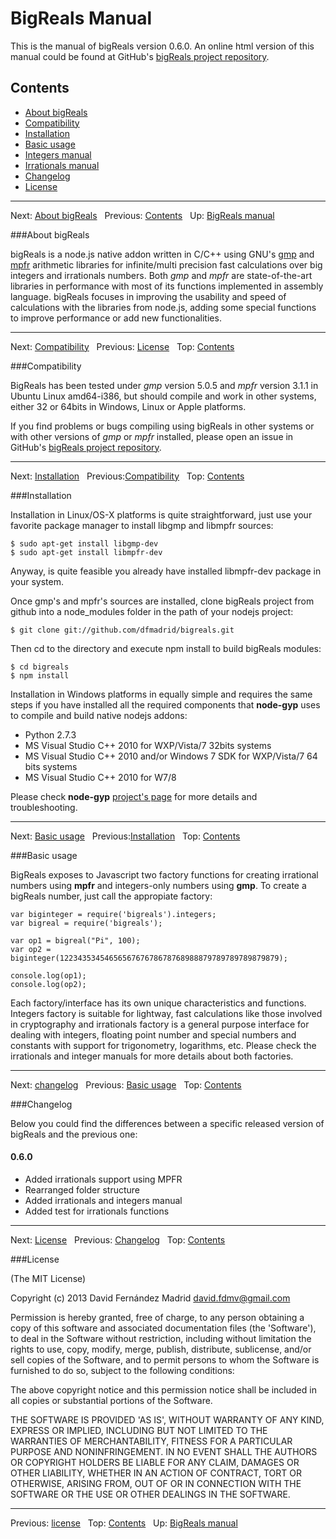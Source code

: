 # BigReals Manual

This is the manual of bigReals version 0.6.0. An online html version of this manual could be
found at GitHub's [bigReals project repository](https://github.com/dfmadrid/bigreals/doc/manual.md).

## <a name="contents">Contents</a>

*   [About bigReals](#about)
*   [Compatibility](#compatibility)
*   [Installation](#installation)
*   [Basic usage](#basics)
*   [Integers manual](integers.md)
*   [Irrationals manual](irrationals.md)
*   [Changelog](#changelog)
*   [License](#license)

***
Next: [About bigReals](#about)&nbsp;&nbsp;&nbsp;Previous: [Contents](#top)&nbsp;&nbsp;&nbsp;Up: [BigReals manual](manual.md)

###<a name="about">About bigReals</a>

bigReals is a node.js native addon written in C/C++ using GNU's [gmp](http://www.gmp.org) and [mpfr](http://www.mpfr.org) arithmetic
libraries for infinite/multi precision fast calculations over big integers and irrationals numbers. Both *gmp* and *mpfr* are state-of-the-art
libraries in performance with most of its functions implemented in assembly language. bigReals focuses in improving the usability and speed of
calculations with the libraries from node.js, adding some special functions to improve performance or add new functionalities.
    
***
Next: [Compatibility](#compatibility)&nbsp;&nbsp;&nbsp;Previous: [License](#license)&nbsp;&nbsp;&nbsp;Top: [Contents](#contents)

###<a name="compatibility">Compatibility</a>

BigReals has been tested under *gmp* version 5.0.5 and *mpfr* version 3.1.1 in Ubuntu Linux amd64-i386, but should compile and work in other systems,
either 32 or 64bits in Windows, Linux or Apple platforms.

If you find problems or bugs compiling using bigReals in other systems or with other versions of *gmp* or *mpfr* installed, please open an
issue in GitHub's [bigReals project repository](https://github.com/dfmadrid/bigreals).
    
***
Next: [Installation](#installation)&nbsp;&nbsp;&nbsp;Previous:[Compatibility](#compatibility)&nbsp;&nbsp;&nbsp;Top: [Contents](#contents)

###<a name="installation">Installation</a>

Installation in Linux/OS-X platforms is quite straightforward, just use your favorite package manager to install libgmp and libmpfr sources:

    $ sudo apt-get install libgmp-dev
    $ sudo apt-get install libmpfr-dev

Anyway, is quite feasible you already have installed libmpfr-dev package in your system. 

Once gmp's and mpfr's sources are installed, clone bigReals project from github into a node_modules folder in the path of your nodejs
project:

    $ git clone git://github.com/dfmadrid/bigreals.git

Then cd to the directory and execute npm install to build bigReals modules:

    $ cd bigreals
    $ npm install

Installation in Windows platforms in equally simple and requires the same steps if you have installed all the required components that
**node-gyp** uses to compile and build native nodejs addons:

*   Python 2.7.3
*   MS Visual Studio C++ 2010 for WXP/Vista/7 32bits systems
*   MS Visual Studio C++ 2010 and/or Windows 7 SDK for WXP/Vista/7 64 bits systems
*   MS Visual Studio C++ 2010 for W7/8

Please check **node-gyp** [project's page](https://github.com/TooTallNate/node-gyp) for more details and troubleshooting.

***
Next: [Basic usage](#basics)&nbsp;&nbsp;&nbsp;Previous:[Installation](#installation)&nbsp;&nbsp;&nbsp;Top: [Contents](#contents)

###<a name="basics">Basic usage</a>

BigReals exposes to Javascript two factory functions for creating irrational numbers using **mpfr** and integers-only
numbers using **gmp**. To create a bigReals number, just call the appropiate factory:

    var biginteger = require('bigreals').integers;
    var bigreal = require('bigreals');

    var op1 = bigreal("Pi", 100);
    var op2 = biginteger(1223435345465656767678678768988879789789789879879);

    console.log(op1);			
    console.log(op2);

Each factory/interface has its own unique characteristics and functions. Integers factory is suitable for lightway, fast 
calculations like those involved in cryptography and irrationals factory is a general purpose interface for dealing with
integers, floating point number and special numbers and constants with support for trigonometry, logarithms, etc. Please
check the irrationals and integer manuals for more details about both factories.

***
Next: [changelog](#changelog)&nbsp;&nbsp;&nbsp;Previous: [Basic usage](#basics)&nbsp;&nbsp;&nbsp;Top: [Contents](#contents)

###<a name="changelog">Changelog</a>

Below you could find the differences between a specific released version of bigReals and the previous one:

#### 0.6.0

*   Added irrationals support using MPFR
*   Rearranged folder structure
*   Added irrationals and integers manual
*   Added test for irrationals functions

***
Next: [License](#license)&nbsp;&nbsp;&nbsp;Previous: [Changelog](#changelog)&nbsp;&nbsp;&nbsp;Top: [Contents](#contents)

###<a name="license">License</a>

(The MIT License)

Copyright (c) 2013 David Fernández Madrid <david.fdmv@gmail.com>

Permission is hereby granted, free of charge, to any person obtaining a copy of this software and associated documentation files (the 'Software'),
to deal in the Software without restriction, including without limitation the rights to use, copy, modify, merge, publish, distribute, sublicense,
 and/or sell copies of the Software, and to permit persons to whom the Software is furnished to do so, subject to the following conditions:

The above copyright notice and this permission notice shall be included in all copies or substantial portions of the Software.

THE SOFTWARE IS PROVIDED 'AS IS', WITHOUT WARRANTY OF ANY KIND, EXPRESS OR IMPLIED, INCLUDING BUT NOT LIMITED TO THE WARRANTIES OF MERCHANTABILITY,
FITNESS FOR A PARTICULAR PURPOSE AND NONINFRINGEMENT. IN NO EVENT SHALL THE AUTHORS OR COPYRIGHT HOLDERS BE LIABLE FOR ANY CLAIM, DAMAGES OR OTHER
LIABILITY, WHETHER IN AN ACTION OF CONTRACT, TORT OR OTHERWISE, ARISING FROM, OUT OF OR IN CONNECTION WITH THE SOFTWARE OR THE USE OR OTHER DEALINGS
IN THE SOFTWARE.
***
Previous: [license](#license)&nbsp;&nbsp;&nbsp;Top: [Contents](#contents)&nbsp;&nbsp;&nbsp;Up: [BigReals manual](manual.md)
